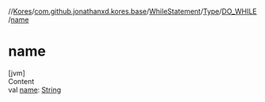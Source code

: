 //[Kores](../../../../index.md)/[com.github.jonathanxd.kores.base](../../../index.md)/[WhileStatement](../../index.md)/[Type](../index.md)/[DO_WHILE](index.md)/[name](name.md)



# name  
[jvm]  
Content  
val [name](name.md): [String](https://kotlinlang.org/api/latest/jvm/stdlib/kotlin/-string/index.html)  



